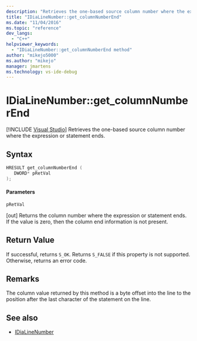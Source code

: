 ```yaml
---
description: "Retrieves the one-based source column number where the expression or statement ends."
title: "IDiaLineNumber::get_columnNumberEnd"
ms.date: "11/04/2016"
ms.topic: "reference"
dev_langs:
  - "C++"
helpviewer_keywords:
  - "IDiaLineNumber::get_columnNumberEnd method"
author: "mikejo5000"
ms.author: "mikejo"
manager: jmartens
ms.technology: vs-ide-debug
---
```

# IDiaLineNumber::get_columnNumberEnd

 [!INCLUDE [Visual Studio](~/includes/applies-to-version/vs-windows-only.md)]
Retrieves the one-based source column number where the expression or statement ends.

## Syntax

```C++
HRESULT get_columnNumberEnd ( 
   DWORD* pRetVal
);
```

#### Parameters
 `pRetVal`

[out] Returns the column number where the expression or statement ends. If the value is zero, then the column end information is not present.

## Return Value
 If successful, returns `S_OK`. Returns `S_FALSE` if this property is not supported. Otherwise, returns an error code.

## Remarks
 The column value returned by this method is a byte offset into the line to the position after the last character of the statement on the line.

## See also
- [IDiaLineNumber](../../debugger/debug-interface-access/idialinenumber.md)

